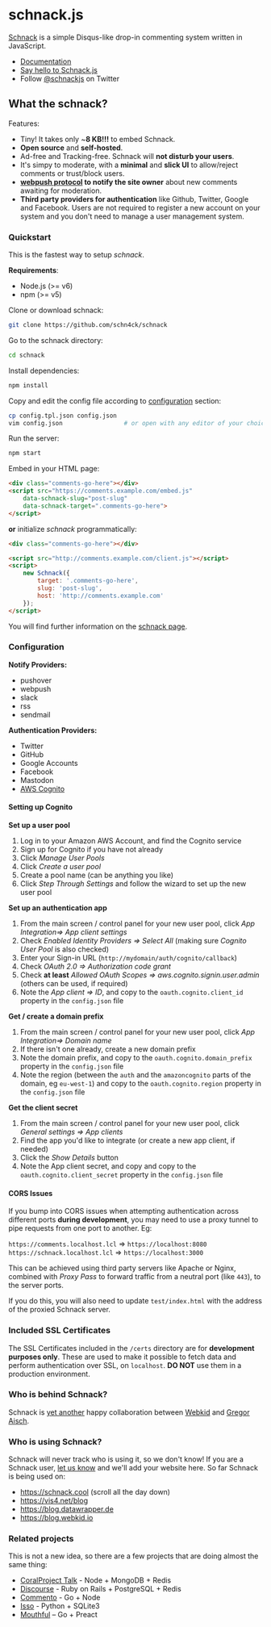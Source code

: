 # schnack.js

[Schnack](https://dict.leo.org/englisch-deutsch/schnack) is a simple Disqus-like drop-in commenting system written in JavaScript.

* [Documentation](https://schnack.cool/)
* [Say hello to Schnack.js](https://www.vis4.net/blog/2017/10/hello-schnack/)
* Follow [@schnackjs](https://twitter.com/schnackjs) on Twitter

## What the schnack?

Features:
- Tiny! It takes only ~**8 KB!!!** to embed Schnack.
- **Open source** and **self-hosted**.
- Ad-free and Tracking-free. Schnack will **not disturb your users**.
- It's simpy to moderate, with a **minimal** and **slick UI** to allow/reject comments or trust/block users.
- **[webpush protocol](https://tools.ietf.org/html/draft-ietf-webpush-protocol-12) to notify the site owner** about new comments awaiting for moderation.
- **Third party providers for authentication** like Github, Twitter, Google and Facebook. Users are not required to register a new account on your system and you don't need to manage a user management system.

### Quickstart

This is the fastest way to setup *schnack*.

**Requirements**:
- Node.js (>= v6)
- npm (>= v5)

Clone or download schnack:

```bash
git clone https://github.com/schn4ck/schnack
```

Go to the schnack directory:
```bash
cd schnack
```

Install dependencies:
```bash
npm install
```

Copy and edit the config file according to [configuration](https://schnack.cool/#configuration) section:

```bash
cp config.tpl.json config.json
vim config.json                 # or open with any editor of your choice
```

Run the server:
```bash
npm start
```

Embed in your HTML page:

```html
<div class="comments-go-here"></div>
<script src="https://comments.example.com/embed.js"
    data-schnack-slug="post-slug"
    data-schnack-target=".comments-go-here">
</script>
```

**or** initialize *schnack* programmatically:

```html
<div class="comments-go-here"></div>

<script src="http://comments.example.com/client.js"></script>
<script>
    new Schnack({
        target: '.comments-go-here',
        slug: 'post-slug',
        host: 'http://comments.example.com'
    });
</script>
```

You will find further information on the [schnack page](https://schnack.cool/).

### Configuration

**Notify Providers:**

* pushover
* webpush
* slack
* rss
* sendmail

**Authentication Providers:**

* Twitter
* GitHub
* Google Accounts
* Facebook
* Mastodon
* [AWS Cognito](https://aws.amazon.com/cognito/)

#### Setting up Cognito

**Set up a user pool**

1. Log in to your Amazon AWS Account, and find the Cognito service
1. Sign up for Cognito if you have not already
1. Click _Manage User Pools_
1. Click _Create a user pool_
1. Create a pool name (can be anything you like)
1. Click _Step Through Settings_ and follow the wizard to set up the new user pool

**Set up an authentication app**

1. From the main  screen / control panel for your new user pool, click _App Integration=> App client settings_
1. Check _Enabled Identity Providers => Select All_ (making sure _Cognito User Pool_ is also checked)
1. Enter your Sign-in URL (`http://mydomain/auth/cognito/callback`)
1. Check _OAuth 2.0 => Authorization code grant_
1. Check **at least** _Allowed OAuth Scopes => aws.cognito.signin.user.admin_ (others can be used, if required)
1. Note the _App client => ID_, and copy to the `oauth.cognito.client_id` property in the `config.json` file

**Get / create a domain prefix**

1. From the main  screen / control panel for your new user pool, click _App Integration=> Domain name_
1. If there isn't one already, create a new domain prefix
1. Note the domain prefix, and copy to the `oauth.cognito.domain_prefix` property in the `config.json` file
1. Note the region (between the `auth` and the `amazoncognito` parts of the domain, eg `eu-west-1`) and copy to the `oauth.cognito.region` property in the `config.json` file

**Get the client secret**

1. From the main  screen / control panel for your new user pool, click _General settings => App clients_
1. Find the app you'd like to integrate (or create a new app client, if needed)
1. Click the _Show Details_ button
1. Note the App client secret, and copy and copy to the `oauth.cognito.client_secret` property in the `config.json` file

#### CORS Issues

If you bump into CORS issues when attempting authentication across different ports **during development**, you may need to use a proxy tunnel to pipe requests from one port to another. Eg:

`https://comments.localhost.lcl` => `https://localhost:8080`
`https://schnack.localhost.lcl` => `https://localhost:3000`

This can be achieved using third party servers like Apache or Nginx, combined with _Proxy Pass_ to forward traffic from a neutral port (like `443`), to the server ports.

If you do this, you will also need to update `test/index.html` with the address of the proxied Schnack server.

### Included SSL Certificates

The SSL Certificates included in the `/certs` directory are for **development purposes only**. These are used to make it possible to fetch data and perform authentication over SSL, on `localhost`. **DO NOT** use them in a production environment. 

### Who is behind Schnack?

Schnack is [yet another](https://github.com/gka/canvid/) happy collaboration between [Webkid](https://webkid.io/) and [Gregor Aisch](https://www.vis4.net).

### Who is using Schnack?

Schnack will never track who is using it, so we don't know! If you are a Schnack user, [let us know](https://twitter.com/schnackjs) and we'll add your website here. So far Schnack is being used on:

* https://schnack.cool (scroll all the day down)
* https://vis4.net/blog
* https://blog.datawrapper.de
* https://blog.webkid.io

### Related projects

This is not a new idea, so there are a few projects that are doing almost the same thing:

* [CoralProject Talk](https://github.com/coralproject/talk) - Node + MongoDB + Redis
* [Discourse](https://github.com/discourse/discourse) - Ruby on Rails + PostgreSQL + Redis
* [Commento](https://github.com/adtac/commento) - Go + Node
* [Isso](https://github.com/posativ/isso/) - Python + SQLite3
* [Mouthful](https://mouthful.dizzy.zone) – Go + Preact
